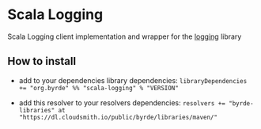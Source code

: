 # Scala Logging

Scala Logging client implementation and wrapper for the [logging](https://github.com/Byrde/commons/tree/master/logging) library

## How to install

* add to your dependencies library dependencies:
```libraryDependencies += "org.byrde" %% "scala-logging" % "VERSION"```

* add this resolver to your resolvers dependencies:
```resolvers += "byrde-libraries" at "https://dl.cloudsmith.io/public/byrde/libraries/maven/"```
